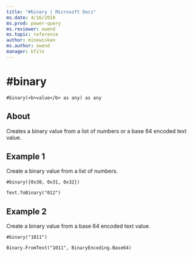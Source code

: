 ```yaml
---
title: "#binary | Microsoft Docs"
ms.date: 4/16/2018
ms.prod: power-query
ms.reviewer: owend
ms.topic: reference
author: minewiskan
ms.author: owend
manager: kfile
---
```

# #binary
`#binary(<b>value</b> as any) as any`
## About
Creates a binary value from a list of numbers or a base 64 encoded text value.

## Example 1
Create a binary value from a list of numbers.

`#binary({0x30, 0x31, 0x32})`

`Text.ToBinary("012")`

## Example 2
Create a binary value from a base 64 encoded text value.

`#binary("1011")`

`Binary.FromText("1011", BinaryEncoding.Base64)`
  
